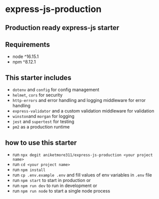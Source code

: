 # express-js-production

## Production ready express-js starter

## Requirements

- node ^16.15.1
- npm ^8.12.1

## This starter includes

- `dotenv` and `config` for config management
- `helmet`, `cors` for security
- `http-errors` and error handling and logging middleware for error handling
- `express-validator` and a custom validation middleware for validation
- `winston`and `morgan` for logging
- `jest` and `supertest` for testing
- `pm2` as a production runtime

## how to use this starter

- run `npx degit aniketmore311/express-js-production <your project name>`
- run `cd <your project name>`
- run `npm install`
- run `cp .env.example .env` and fill values of env variables in `.env` file
- run `npm start` to start in production or
- run `npm run dev` to run in development or
- run `npm run node` to start a single node process
